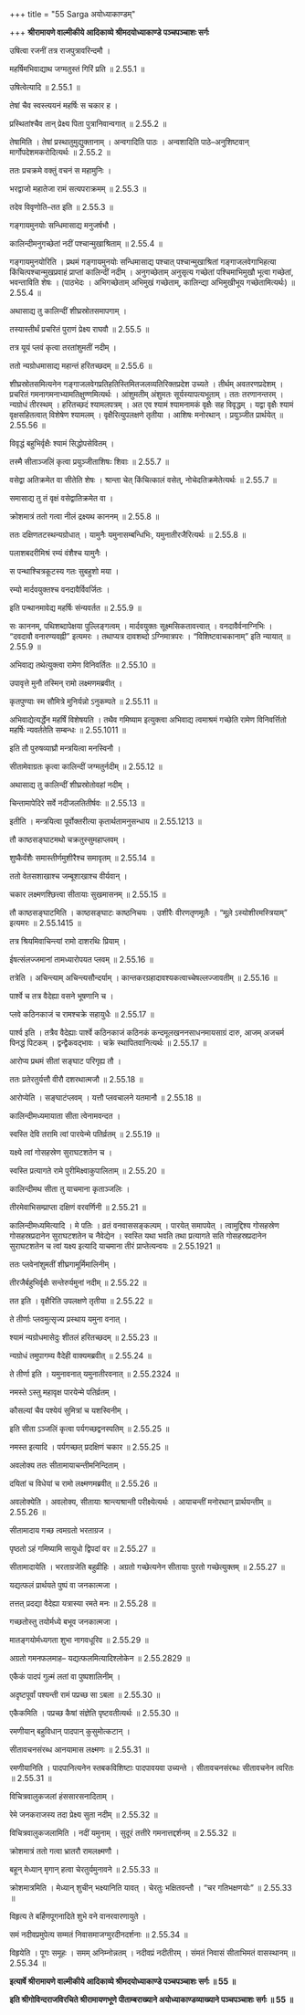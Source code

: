 +++
title = "55 Sarga अयोध्याकाण्डम्"

+++
**श्रीरामायणे वाल्मीकीये आदिकाव्ये श्रीमदयोध्याकाण्डे पञ्चपञ्चाशः सर्गः**

उषित्वा रजनीं तत्र राजपुत्रावरिन्दमौ ।

महर्षिमभिवाद्याथ जग्मतुस्तं गिरिं प्रति ॥ 2.55.1 ॥

उषित्वेत्यादि ॥ 2.55.1 ॥

तेषां चैव स्वस्त्ययनं महर्षिः स चकार ह ।

प्रस्थितांश्चैव तान् प्रेक्ष्य पिता पुत्रानिवान्वगात् ॥ 2.55.2 ॥

तेषामिति । तेषां प्रस्थातुमुद्युक्तानाम् । अन्वगादिति पाठः । अन्वशादिति पाठे–अनुशिष्टवान् मार्गोपदेशमकरोदित्यर्थः ॥ 2.55.2 ॥

ततः प्रचक्रमे वक्तुं वचनं स महामुनिः ।

भरद्वाजो महातेजा रामं सत्यपराक्रमम् ॥ 2.55.3 ॥

तदेव विवृणोति–तत इति ॥ 2.55.3 ॥

गङ्गायमुनयोः सन्धिमासाद्य मनुजर्षभौ ।

कालिन्दीमनुगच्छेतां नदीं पश्चान्मुखाश्रिताम् ॥ 2.55.4 ॥

गङ्गायमुनयोरिति । प्रथमं गङ्गायमुनयोः सन्धिमासाद्य पश्चात् पश्चान्मुखाश्रितां गङ्गाजलवेगाभिहत्या किंचित्पश्चान्मुखप्रवाहं प्राप्तां कालिन्दीं नदीम् । अनुगच्छेताम् अनुसृत्य गच्छेतां पश्चिमाभिमुखौ भूत्वा गच्छेतां, भवन्ताविति शेषः । (पाठभेदः । अभिगच्छेताम् अभिमुखं गच्छेताम्, कालिन्द्या अभिमुखीभूय गच्छेतामित्यर्थः) ॥ 2.55.4 ॥

अथासाद्य तु कालिन्दीं शीघ्रस्रोतसमापगाम् ।

तस्यास्तीर्थं प्रचरितं पुराणं प्रेक्ष्य राघवौ ॥ 2.55.5 ॥

तत्र यूयं प्लवं कृत्वा तरतांशुमतीं नदीम् ।

ततो न्यग्रोधमासाद्य महान्तं हरितच्छदम् ॥ 2.55.6 ॥

शीघ्रस्रोतसमित्यनेन गङ्गाजलवेगप्रतिहतिस्तिमितजलव्यतिरिक्तप्रदेश उच्यते । तीर्थम् अवतरणप्रदेशम् । प्रचरितं गमनागमनाभ्यामतिक्षुण्णमित्यर्थः । आंशुमतीम् अंशुमतः सूर्यस्यापत्यभूताम् । ततः तरणानन्तरम् । न्यग्रोधं तीरस्थम् । हरितच्छदं श्यामलपत्रम् । अत एव श्यामं श्यामनामकं वृक्षैः सह विवृद्धम् । यद्वा वृक्षैः श्यामं वृक्षसहितत्वात् विशेषेण श्यामलम् । वृक्षैरित्युपलक्षणे तृतीया । आशिषः मनोरथान् । प्रयुञ्जीत प्रार्थयेत् ॥ 2.55.56 ॥

विवृद्धं बहुभिर्वृक्षैः श्यामं सिद्धोपसेवितम् ।

तस्मै सीताञ्जलिं कृत्वा प्रयुञ्जीताशिषःः शिवाः ॥ 2.55.7 ॥

वसेद्वा अतिक्रमेत वा सीतेति शेषः । श्रान्ता चेत् किंचित्कालं वसेत्, नोचेदतिक्रमेतेत्यर्थः ॥ 2.55.7 ॥

समासाद्य तु तं वृक्षं वसेद्वातिक्रमेत वा ।

क्रोशमात्रं ततो गत्वा नीलं द्रक्ष्यथ काननम् ॥ 2.55.8 ॥

ततः दक्षिणतटस्थन्यग्रोधात् । यामुनैः यमुनासम्बन्धिभिः, यमुनातीरजैरित्यर्थः ॥ 2.55.8 ॥

पलाशबदरीमिश्रं रम्यं वंशैश्च यामुनैः ।

स पन्थाश्चित्रकूटस्य गतः सुबहुशो मया ।

रम्यो मार्दवयुक्तश्च वनदावैर्विवर्जितः ।

इति पन्थानमावेद्य महर्षिः संन्यवर्तत ॥ 2.55.9 ॥

सः काननम्, पथिशब्दापेक्षया पुल्लिङ्गत्वम् । मार्दवयुक्तः सूक्ष्मसिकतावत्त्वात् । वनदावैर्वनाग्निभिः । “दवदावौ वनारण्यवह्नी” इत्यमरः । तथाप्यत्र दावशब्दो ऽग्निमात्रपरः । “विशिष्टवाचकानाम्” इति न्यायात् ॥ 2.55.9 ॥

अभिवाद्य तथेत्युक्त्वा रामेण विनिवर्तितः ॥ 2.55.10 ॥

उपावृत्ते मुनौ तस्मिन् रामो लक्ष्मणमब्रवीत् ।

कृतपुण्याः स्म सौमित्रे मुनिर्यन्नो ऽनुकम्पते ॥ 2.55.11 ॥

अभिवाद्येत्यर्द्धेन महर्षिं विशेषयति । तथैव गमिष्याम इत्युक्त्वा अभिवाद्य त्वमाश्रमं गच्छेति रामेण विनिवर्त्तितो महर्षिः न्यवर्ततेति सम्बन्धः ॥ 2.55.1011 ॥

इति तौ पुरुषव्याघ्रौ मन्त्रयित्वा मनस्विनौ ।

सीतामेवाग्रतः कृत्वा कालिन्दीं जग्मतुर्नदीम् ॥ 2.55.12 ॥

अथासाद्य तु कालिन्दीं शीघ्रस्रोतोवहां नदीम् ।

चिन्तामापेदिरे सर्वे नदीजलतितीर्षवः ॥ 2.55.13 ॥

इतीति । मन्त्रयित्वा पूर्वोक्तरीत्या कृतार्थतामनुसन्धाय ॥ 2.55.1213 ॥

तौ काष्ठसङ्घाटमथो चक्रतुस्सुमहाप्लवम् ।

शुष्कैर्वंशैः समास्तीर्णमुशीरैश्च समावृतम् ॥ 2.55.14 ॥

ततो वेतसशाखाश्च जम्बूशाखाश्च वीर्यवान् ।

चकार लक्ष्मणश्छित्त्वा सीतायाः सुखमासनम् ॥ 2.55.15 ॥

तौ काष्ठसङ्घाटमिति । काष्ठसङ्घाटः काष्ठनिचयः । उशीरैः वीरणतृणमूलैः । “मूले़ ऽस्योशीरमस्त्रियाम्” इत्यमरः ॥ 2.55.1415 ॥

तत्र श्रियमिवाचिन्त्यां रामो दाशरथिः प्रियाम् ।

ईषत्संलज्जमानां तामध्यारोपयत प्लवम् ॥ 2.55.16 ॥

तत्रेति । अचिन्त्याम् अचिन्त्यसौन्दर्याम् । कान्तकरग्रहादावश्यकत्वाच्चेषल्लज्जावतीम् ॥ 2.55.16 ॥

पार्श्वे च तत्र वैदेह्या वसने भूषणानि च ।

प्लवे कठिनकाजं च रामश्चक्रे सहायुधैः ॥ 2.55.17 ॥

पार्श्व इति । तत्रैव वैदेह्याः पार्श्वे कठिनकाजं कठिनकं कन्दमूलखननसाधनमायसाग्रं दारु, आजम् अजचर्म पिनद्धं पिटकम् । द्वन्द्वैकवद्भावः । चक्रे स्थापितवानित्यर्थः ॥ 2.55.17 ॥

आरोप्य प्रथमं सीतां सङ्घाट परिगृह्य तौ ।

ततः प्रतेरतुर्यत्तौ वीरौ दशरथात्मजौ ॥ 2.55.18 ॥

आरोप्येति । सङ्घाटंप्लवम् । यत्तौ प्लवचालने यतमानौ ॥ 2.55.18 ॥

कालिन्दीमध्यमायाता सीता त्वेनामवन्दत ।

स्वस्ति देवि तरामि त्वां पारयेन्मे पतिर्व्रतम् ॥ 2.55.19 ॥

यक्ष्ये त्वां गोसहस्रेण सुराघटशतेन च ।

स्वस्ति प्रत्यागते रामे पुरीमिक्ष्वाकुपालिताम् ॥ 2.55.20 ॥

कालिन्दीमथ सीता तु याचमाना कृताञ्जलिः ।

तीरमेवाभिसम्प्राप्ता दक्षिणं वरवर्णिनी ॥ 2.55.21 ॥

कालिन्दीमध्यमित्यादि । मे पतिः । व्रतं वनवाससङ्कल्पम् । पारयेत् समापयेत् । त्वामुद्दिश्य गोसहस्रेण गोसहस्रप्रदानेन सुराघटशतेन च नैवेद्येन । स्वस्ति यथा भवति तथा प्रत्यागते सति गोसहस्रप्रदानेन सुराघटशतेन च त्वां यक्ष्य इत्यादि याचमाना तीरं प्राप्तेत्यन्वयः ॥ 2.55.1921 ॥

ततः प्लवेनांशुमतीं शीघ्रगामूर्मिमालिनीम् ।

तीरजैर्बहुभिर्वृक्षैः सन्तेरुर्यमुनां नदीम् ॥ 2.55.22 ॥

तत इति । वृक्षैरिति उपलक्षणे तृतीया ॥ 2.55.22 ॥

ते तीर्णाः प्लवमुत्सृज्य प्रस्थाय यमुना वनात् ।

श्यामं न्यग्रोधमासेदुः शीतलं हरितच्छदम् ॥ 2.55.23 ॥

न्यग्रोधं तमुपागम्य वैदेही वाक्यमब्रवीत् ॥ 2.55.24 ॥

ते तीर्णा इति । यमुनावनात् यमुनातीरवनात् ॥ 2.55.2324 ॥

नमस्ते ऽस्तु महावृक्ष पारयेन्मे पतिर्व्रतम् ।

कौसल्यां चैव पश्येयं सुमित्रां च यशस्विनीम् ।

इति सीता ऽञ्जलिं कृत्वा पर्यगच्छद्वनस्पतिम् ॥ 2.55.25 ॥

नमस्त इत्यादि । पर्यगच्छत् प्रदक्षिणं चकार ॥ 2.55.25 ॥

अवलोक्य ततः सीतामायाचन्तीमनिन्दिताम् ।

दयितां च विधेयां च रामो लक्ष्मणमब्रवीत् ॥ 2.55.26 ॥

अवलोक्येति । अवलोक्य, सीतायाः श्रान्त्यश्रान्ती परीक्ष्येत्यर्थः । आयाचन्तीं मनोरथान् प्रार्थयन्तीम् ॥ 2.55.26 ॥

सीतामादाय गच्छ त्वमग्रतो भरताग्रज ।

पृष्ठतो ऽहं गमिष्यामि सायुधो द्विपदां वर ॥ 2.55.27 ॥

सीतामादायेति । भरताग्रजेति बहुव्रीहिः । अग्रतो गच्छेत्यनेन सीतायाः पुरतो गच्छेत्युक्तम् ॥ 2.55.27 ॥

यद्यत्फलं प्रार्थयते पुष्पं वा जनकात्मजा ।

तत्तत् प्रदद्या वैदेह्या यत्रास्या रमते मनः ॥ 2.55.28 ॥

गच्छतोस्तु तयोर्मध्ये बभूव जनकात्मजा ।

मातङ्गयोर्मध्यगता शुभा नागवधूरिव ॥ 2.55.29 ॥

अग्रतो गमनफलमाह– यद्यत्फलमित्यादिश्लोकेन ॥ 2.55.2829 ॥

एकैकं पादपं गुल्मं लतां वा पुष्पशालिनीम् ।

अदृष्टपूर्वां पश्यन्ती रामं पप्रच्छ सा ऽबला ॥ 2.55.30 ॥

एकैकमिति । पप्रच्छ कैषां संज्ञेति पृष्टवतीत्यर्थः ॥ 2.55.30 ॥

रमणीयान् बहुविधान् पादपान् कुसुमोत्कटान् ।

सीतावचनसंरब्ध आनयामास लक्ष्मणः ॥ 2.55.31 ॥

रमणीयानिति । पादपानित्यनेन स्तबकविशिष्टाः पादपावयवा उच्यन्ते । सीतावचनसंरब्धः सीतावचनेन त्वरितः ॥ 2.55.31 ॥

विचित्रवालुकजलां हंससारसनादिताम् ।

रेमे जनकराजस्य तदा प्रेक्ष्य सुता नदीम् ॥ 2.55.32 ॥

विचित्रवालुकजलामिति । नदीं यमुनाम् । सुदूरं तत्तीरे गमनात्तद्दर्शनम् ॥ 2.55.32 ॥

क्रोशमात्रं ततो गत्वा भ्रातरौ रामलक्ष्मणौ ।

बहून् मेध्यान् मृगान् हत्वा चेरतुर्यमुनावने ॥ 2.55.33 ॥

क्रोशमात्रमिति । मेध्यान् शुचीन् भक्ष्यानिति यावत् । चेरतुः भक्षितवन्तौ । “चर गतिभक्षणयोः” ॥ 2.55.33 ॥

विहृत्य ते बर्हिणपूगनादिते शुभे वने वानरवारणायुते ।

समं नदीवप्रमुपेत्य सम्मतं निवासमाजग्मुरदीनदर्शनाः ॥ 2.55.34 ॥

विहृयेति । पूगः समूहः । समम् अनिम्नोन्नतम् । नदीवप्रं नदीतीरम् । संमतं निवासं सीताभिमतं वासस्थानम् ॥ 2.55.34 ॥

**इत्यार्षे श्रीरामायणे वाल्मीकीये आदिकाव्ये श्रीमदयोध्याकाण्डे पञ्चपञ्चाशः सर्गः ॥ 55 ॥**

**इति श्रीगोविन्दराजविरचिते श्रीरामायणभूणे पीताम्बराख्याने अयोध्याकाण्डव्याख्याने पञ्चपञ्चाशः सर्गः ॥ 55 ॥**
